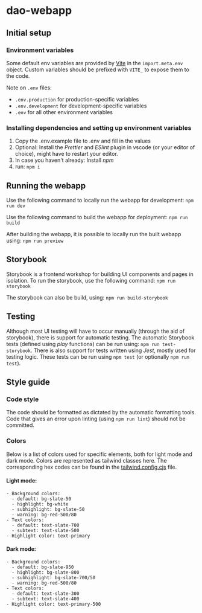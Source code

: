 # dao-webapp

## Initial setup

### Environment variables

Some default env variables are provided by [Vite](https://vitejs.dev/guide/env-and-mode.html) in the `import.meta.env` object. Custom variables should be prefixed with `VITE_` to expose them to the code.

Note on `.env` files:

- `.env.production` for production-specific variables
- `.env.development` for development-specific variables
- `.env` for all other environment variables

### Installing dependencies and setting up environment variables

1. Copy the .env.example file to .env and fill in the values
2. Optional: Install the _Prettier_ and _ESlint_ plugin in vscode (or your editor of choice), might have to restart your editor.
3. In case you haven't already: Install _npm_
4. run: `npm i`

## Running the webapp

Use the following command to locally run the webapp for development:
`npm run dev`

Use the following command to build the webapp for deployment:
`npm run build`

After building the webapp, it is possible to locally run the built webapp using:
`npm run preview`

## Storybook

Storybook is a frontend workshop for building UI components and pages in isolation.
To run the storybook, use the following command:
`npm run storybook`

The storybook can also be build, using:
`npm run build-storybook`

## Testing

Although most UI testing will have to occur manually (through the aid of storybook), there is support for automatic testing.
The automatic Storybook tests (defined using _play_ functions) can be run using: `npm run test-storybook`.
There is also support for tests written using _Jest_, mostly used for testing logic.
These tests can be run using `npm test` (or optionally `npm run test`).

## Style guide

### Code style

The code should be formatted as dictated by the automatic formatting tools.
Code that gives an error upon linting (using `npm run lint`) should not be committed.

### Colors

Below is a list of colors used for specific elements, both for light mode and dark mode. Colors are represented as tailwind classes here. The corresponding hex codes can be found in the [tailwind.config.cjs](tailwind.config.cjs) file.

#### Light mode:

```
- Background colors:
  - default: bg-slate-50
  - highlight: bg-white
  - subhighlight: bg-slate-50
  - warning: bg-red-500/80
- Text colors:
  - default: text-slate-700
  - subtext: text-slate-500
- Highlight color: text-primary
```

#### Dark mode:

```
- Background colors:
  - default: bg-slate-950
  - highlight: bg-slate-800
  - subhighlight: bg-slate-700/50
  - warning: bg-red-500/80
- Text colors:
  - default: text-slate-300
  - subtext: text-slate-400
- Highlight color: text-primary-500
```
